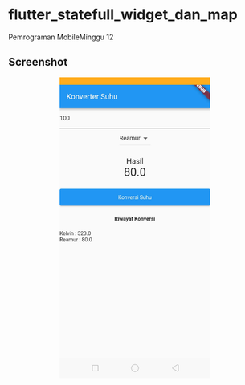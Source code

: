 # flutter_statefull_widget_dan_map

Pemrograman MobileMinggu 12

## Screenshot

<p align="center">
<img src="https://github.com/onynovianti/flutter_statefull_widget_dan_map/blob/e82c93400c9d4b1fc22faea6cde12706e56f6d2e/assets/ss.jpg" width="300"/>
</p>
